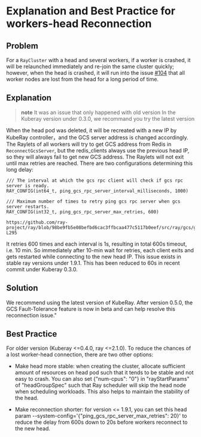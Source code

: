 # Explanation and Best Practice for workers-head Reconnection

## Problem

For a `RayCluster` with a head and several workers, if a worker is crashed, it will be relaunched immediately and re-join the same cluster quickly; however, when the head is crashed, it will run into the issue [#104](https://github.com/ray-project/kuberay/issues/104) that all worker nodes are lost from the head for a long period of time. 

## Explanation

> **note**
It was an issue that only happened with old version In the Kuberay version under 0.3.0, we recommand you try the latest version  

When the head pod was deleted, it will be recreated with a new IP by KubeRay controller，and the GCS server address is changed accordingly. The Raylets of all workers will try to get GCS address from Redis in `ReconnectGcsServer`, but the redis_clients always use the previous head IP, so they will always fail to get new GCS address. The Raylets will not exit until max retries are reached. There are two configurations determining this long delay:

```
/// The interval at which the gcs rpc client will check if gcs rpc server is ready.
RAY_CONFIG(int64_t, ping_gcs_rpc_server_interval_milliseconds, 1000)

/// Maximum number of times to retry ping gcs rpc server when gcs server restarts.
RAY_CONFIG(int32_t, ping_gcs_rpc_server_max_retries, 600)

https://github.com/ray-project/ray/blob/98be9fb5e08befbd6cac3ffbcaa477c5117b0eef/src/ray/gcs/gcs_client/gcs_client.cc#L294-L295
```

It retries 600 times and each interval is 1s, resulting in total 600s timeout, i.e. 10 min. So immediately after 10-min wait for retries, each client exits and gets restarted while connecting to the new head IP. This issue exists in stable ray versions under 1.9.1. This has been reduced to 60s in recent commit under Kuberay 0.3.0.

## Solution
We recommend using the latest version of KubeRay. After version 0.5.0, the GCS Fault-Tolerance feature is now in beta and can help resolve this reconnection issue."

## Best Practice

For older version (Kuberay <=0.4.0, ray <=2.1.0). To reduce the chances of a lost worker-head connection, there are two other options:

- Make head more stable: when creating the cluster, allocate sufficient amount of resources on head pod such that it tends to be stable and not easy to crash. You can also set {"num-cpus": "0"} in "rayStartParams" of "headGroupSpec" such that Ray scheduler will skip the head node when scheduling workloads. This also helps to maintain the stability of the head. 

- Make reconnection shorter: for version <= 1.9.1, you can set this head param --system-config='{"ping_gcs_rpc_server_max_retries": 20}' to reduce the delay from 600s down to 20s before workers reconnect to the new head. 
